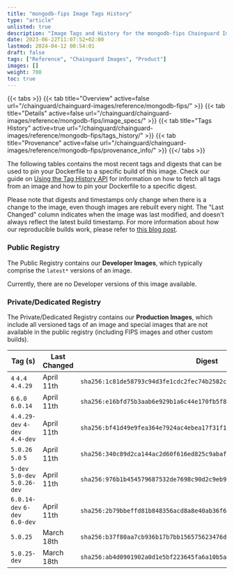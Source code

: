 ```yaml
---
title: "mongodb-fips Image Tags History"
type: "article"
unlisted: true
description: "Image Tags and History for the mongodb-fips Chainguard Image"
date: 2023-06-22T11:07:52+02:00
lastmod: 2024-04-12 00:54:01
draft: false
tags: ["Reference", "Chainguard Images", "Product"]
images: []
weight: 700
toc: true
---
```


{{< tabs >}}
{{< tab title="Overview" active=false url="/chainguard/chainguard-images/reference/mongodb-fips/" >}}
{{< tab title="Details" active=false url="/chainguard/chainguard-images/reference/mongodb-fips/image_specs/" >}}
{{< tab title="Tags History" active=true url="/chainguard/chainguard-images/reference/mongodb-fips/tags_history/" >}}
{{< tab title="Provenance" active=false url="/chainguard/chainguard-images/reference/mongodb-fips/provenance_info/" >}}
{{</ tabs >}}

The following tables contains the most recent tags and digests that can be used to pin your Dockerfile to a specific build of this image. Check our guide on [Using the Tag History API](/chainguard/chainguard-images/using-the-tag-history-api/) for information on how to fetch all tags from an image and how to pin your Dockerfile to a specific digest.

Please note that digests and timestamps only change when there is a change to the image, even though images are rebuilt every night. The "Last Changed" column indicates when the image was last modified, and doesn't always reflect the latest build timestamp. For more information about how our reproducible builds work, please refer to [this blog post](https://www.chainguard.dev/unchained/reproducing-chainguards-reproducible-image-builds).

### Public Registry
The Public Registry contains our **Developer Images**, which typically comprise the `latest*` versions of an image.

Currently, there are no Developer versions of this image available.

### Private/Dedicated Registry
The Private/Dedicated Registry contains our **Production Images**, which include all versioned tags of an image and special images that are not available in the public registry (including FIPS images and other custom builds).

| Tag (s)                         | Last Changed | Digest                                                                    |
|---------------------------------|--------------|---------------------------------------------------------------------------|
|  `4` `4.4` `4.4.29`             | April 11th   | `sha256:1c81de58793c94d3fe1cdc2fec74b2582c17dedc234bdae1238f0e9964e75766` |
|  `6` `6.0` `6.0.14`             | April 11th   | `sha256:e16bfd75b3aab6e929b1a6c44e170fb5f86b2d7d0bd3a1942e028c9151718a1a` |
|  `4.4.29-dev` `4-dev` `4.4-dev` | April 11th   | `sha256:bf41d49e9fea364e7924ac4ebea17f31f1092319bf24988d697f9ac1e40e2654` |
|  `5.0.26` `5.0` `5`             | April 11th   | `sha256:340c89d2ca144ac2d60f616ed825c9abaf8069dd19629c519f43a75399462737` |
|  `5-dev` `5.0-dev` `5.0.26-dev` | April 11th   | `sha256:976b1b454579687532de7698c90d2c9eb928554f6b6b5493a07e9ce472597760` |
|  `6.0.14-dev` `6-dev` `6.0-dev` | April 11th   | `sha256:2b79bbeffd81b848356acd8a8e40ab36f62fe18053577464230487dace9a24b9` |
|  `5.0.25`                       | March 18th   | `sha256:b37f80aa7cb936b17b7bb156575623476d50e2d67e181bf309be00f9b7639514` |
|  `5.0.25-dev`                   | March 18th   | `sha256:ab4d0901902a0d1e5bf223645fa6a10b5a22d6d51924ba0c552ab96939639008` |

